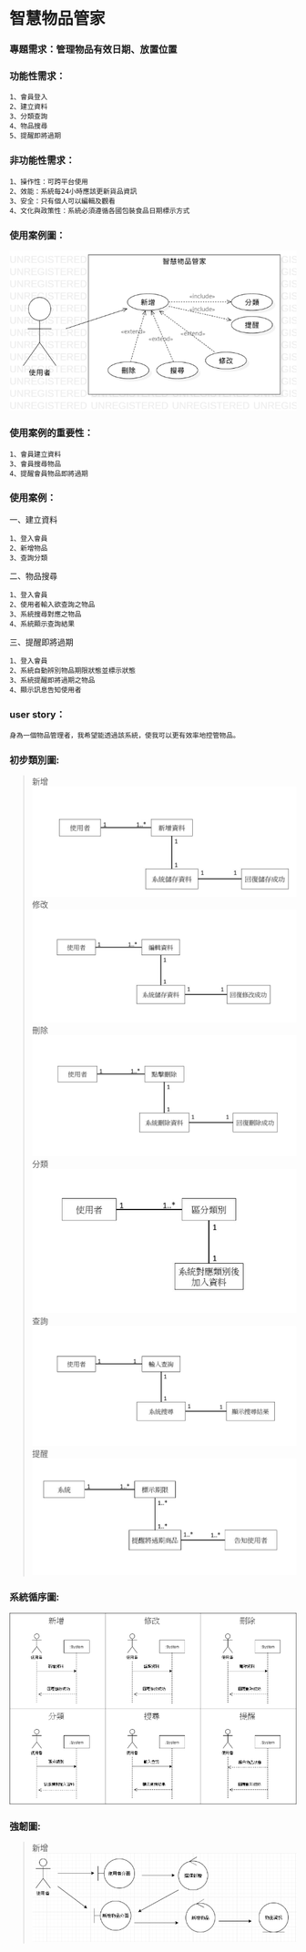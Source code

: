 # 智慧物品管家
### 專題需求：管理物品有效日期、放置位置
### 功能性需求：
```
1、會員登入
2、建立資料
3、分類查詢
4、物品搜尋
5、提醒即將過期
```
### 非功能性需求：
```
1、操作性：可跨平台使用
2、效能：系統每24小時應該更新貨品資訊
3、安全：只有個人可以編輯及觀看
4、文化與政策性：系統必須遵循各國包裝食品日期標示方式
```
### 使用案例圖：
![使用案例圖](使用案例圖.png "MAGIC SHOP")

### 使用案例的重要性：
```
1、會員建立資料
3、會員搜尋物品
4、提醒會員物品即將過期
```
### 使用案例：

一、建立資料
```
1、登入會員
2、新增物品
3、查詢分類
```
二、物品搜尋
```
1、登入會員
2、使用者輸入欲查詢之物品
3、系統搜尋對應之物品
4、系統顯示查詢結果
```
三、提醒即將過期
```
1、登入會員
2、系統自動辨別物品期限狀態並標示狀態
3、系統提醒即將過期之物品
4、顯示訊息告知使用者
```

### user story：
```
身為一個物品管理者，我希望能透過該系統，使我可以更有效率地控管物品。
```

### 初步類別圖:
> 新增
![初步類別圖](1.jpg "新增")
> 修改
![初步類別圖](2.jpg "修改")
> 刪除
![初步類別圖](3.jpg "刪除")
> 分類
![初步類別圖](4.jpg "分類")
> 查詢
![初步類別圖](5.jpg "查詢P")
> 提醒
![初步類別圖](6.jpg "提醒")

### 系統循序圖:
![系統循序圖](系統循序圖.png "系統循序圖")

### 強韌圖:
> 新增
![強韌圖](新增.PNG "新增")
